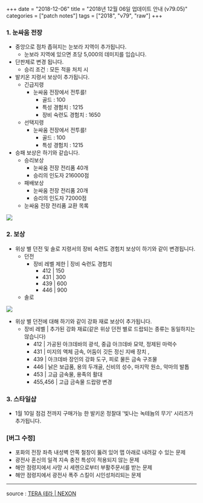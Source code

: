 +++
date = "2018-12-06"
title = "2018년 12월 06일 업데이트 안내 (v79.05)"
categories = ["patch notes"]
tags = ["2018", "v79", "raw"]
+++

### 1. 눈싸움 전장
- 중앙으로 점차 좁혀지는 눈보라 지역이 추가됩니다.
  - 눈보라 지역에 있으면 초당 5,000의 데미지를 입습니다.
- 단판제로 변경 됩니다.
  - 승리 조건 : 모든 적을 처치 시
- 발키온 지령서 보상이 추가됩니다.
  - 긴급지령
    - 눈싸움 전장에서 전투를!
      - 골드 : 100
      - 특성 경험치 : 1215
      - 장비 숙련도 경험치 : 1650
  - 선택지령
    - 눈싸움 전장에서 전투를!
      - 골드 : 100
      - 특성 경험치 : 1215
- 승패 보상은 하기와 같습니다.
  - 승리보상
    - 눈싸움 전장 전리품 40개
    - 승리의 인도자 216000점
  - 패배보상
    - 눈싸움 전장 전리품 20개
    - 승리의 인도자 72000점
  - 눈싸움 전장 전리품 교환 목록

![](https://seraphinush-gaming.github.io/mysterium/images/patch-notes/2018-12-06-1.png)

### 2. 보상
- 위상 별 던전 및 솔로 지령서의 장비 숙련도 경험치 보상이 하기와 같이 변경됩니다.
  - 던전
    - 장비 레벨 제한 | 장비 숙련도 경험치
      - 412 | 150
      - 431 | 300
      - 439 | 600
      - 446 | 900
  - 솔로 

![](https://seraphinush-gaming.github.io/mysterium/images/patch-notes/2018-12-06-2.png)

- 위상 별 던전에 대해 하기와 같이 강화 재료 보상이 추가됩니다.
  - 장비 레벨 | 추가된 강화 재료(같은 위상 던전 별로 드랍되는 종류는 동일하지는 않습니다)
    - 412 | 가공된 아크데바의 광석, 중급 아크데바 묘약, 정제된 마력수
    - 431 | 미지의 액체 금속, 어둠이 깃든 정신 지배 장치 ,
    - 439 | 아크데바 장인의 강화 도구, 피로 물든 금속 구조물
    - 446 | 낡은 보급품, 용의 두개골, 신비의 성수, 마지막 원소, 악마의 발톱
    - 453 | 고급 금속물, 용족의 활대
    - 455,456 | 고급 금속물 드랍량 변경

### 3. 스타일샵
- 1월 10일 점검 전까지 구매가능 한 발키온 정찰대 '빛나는 녹테늄의 무기' 시리즈가 추가됩니다.

### [버그 수정]
- 포화의 전장 좌측 내성벽 안쪽 철창이 뚫려 있어 맵 아래로 내려갈 수 있는 문제
- 광전사 혼신의 일격 지속 충전 특성이 적용되지 않는 문제
- 해안 점령지에서 사망 시 세렌으로부터 부활주문서를 받는 문제
- 해안 점령지에서 광전사 폭주 스킬이 시인성처리되는 문제

----

source : [TERA 테라 | NEXON](http://tera.nexon.com/news/update/view.aspx?n4articlesn=368)

